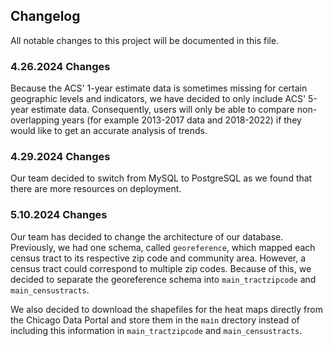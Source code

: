 ## Changelog
All notable changes to this project will be documented in this file.

### 4.26.2024 Changes
Because the ACS' 1-year estimate data is sometimes missing for certain geographic levels and indicators, we have decided to only include ACS' 5-year estimate data. Consequently, users will only be able to compare non-overlapping years (for example 2013-2017 data and 2018-2022) if they would like to get an accurate analysis of trends.

### 4.29.2024 Changes
Our team decided to switch from MySQL to PostgreSQL as we found that there are more resources on deployment.

### 5.10.2024 Changes
Our team has decided to change the architecture of our database. Previously, we had one schema, called `georeference`, which mapped each census tract to its respective zip code and community area. However, a census tract could correspond to multiple zip codes. Because of this, we decided to separate the georeference schema into `main_tractzipcode` and `main_censustracts`. 

We also decided to download the shapefiles for the heat maps directly from the Chicago Data Portal and store them in the `main` drectory instead of including this information in `main_tractzipcode` and `main_censustracts`.
